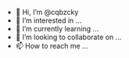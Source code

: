 - 👋 Hi, I’m @cqbzcky
- 👀 I’m interested in ...
- 🌱 I’m currently learning ...
- 💞️ I’m looking to collaborate on ...
- 📫 How to reach me ...

<!---
cqbzcky/cqbzcky is a ✨ special ✨ repository because its `README.md` (this file) appears on your GitHub profile.
You can click the Preview link to take a look at your changes.
--->
